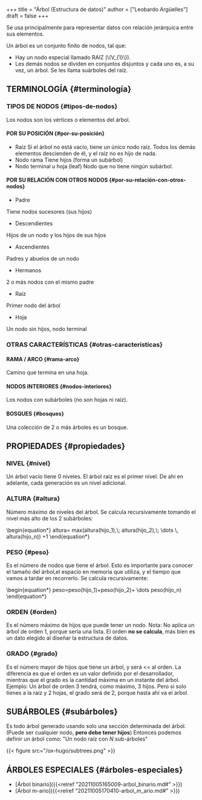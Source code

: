 +++
title = "Árbol (Estructura de datos)"
author = ["Leobardo Argüelles"]
draft = false
+++

Se usa principalmente para representar datos con relación jerárquica
entre sus elementos.

Un árbol es un conjunto finito de nodos, tal que:

-   Hay un nodo especial llamado RAIZ (\\(V\_{1}\\)).
-   Les demás nodos se dividen en conjuntos disjuntos y cada uno es, a su vez,
    un árbol. Se les llama suárboles del raíz.


## TERMINOLOGÍA {#terminología}


### TIPOS DE NODOS {#tipos-de-nodos}

Los nodos son los vértices o elementos del árbol.


#### POR SU POSICIÓN {#por-su-posición}

-   Raíz
    Si el árbol no está vacío, tiene un único nodo raíz. Todos los demás
    elementos descienden de él, y el raíz no es hijo de nada.
-   Nodo rama
    Tiene hijos (forma un subárbol)
-   Nodo terminal u hoja (leaf)
    Nodo que no tiene ningún subárbol.


#### POR SU RELACIÓN CON OTROS NODOS {#por-su-relación-con-otros-nodos}

-   Padre

Tiene nodos sucesores (sus hijos)

-   Descendientes

Hijos de un nodo y los hijos de sus hijos

-   Ascendientes

Padres y abuelos de un nodo

-   Hermanos

2 o más nodos con el mismo padre

-   Raíz

Primer nodo del árbol

-   Hoja

Un nodo sin hijos, nodo terminal


### OTRAS CARACTERÍSTICAS {#otras-características}


#### RAMA / ARCO {#rama-arco}

Camino que termina en una hoja.


#### NODOS INTERIORES {#nodos-interiores}

Los nodos con subárboles (no son hojas ni raíz).


#### BOSQUES {#bosques}

Una colección de 2 o más árboles es un bosque.


## PROPIEDADES {#propiedades}


### NIVEL {#nivel}

Un árbol vacío tiene 0 niveles. El árbol raíz es el primer nivel.
De ahí en adelante, cada generación es un nivel adicional.


### ALTURA {#altura}

Número máximo de niveles del árbol.
Se calcula recursivamente tomando el nivel más alto de los 2
subárboles:

\begin{equation\*}
altura= max(altura(hijo\_1),\\; altura(hijo\_2),\\; \dots \\, altura(hijo\_n)) +1
\end{equation\*}


### PESO {#peso}

Es el número de nodos que tiene el árbol.
Esto es importante para conocer el tamaño del árbol,el espacio en memoria
que utiliza, y el tiempo que vamos a tardar en recorrerlo.
Se calcula recursivamente:

\begin{equation\*}
peso=peso(hijo\_1)+peso(hijo\_2)+ \dots peso(hijo\_n)
\end{equation\*}


### ORDEN {#orden}

Es el número máximo de hijos que puede tener un nodo.
Nota: No aplica un árbol de orden 1, porque sería una lista.
El orden **no se calcula**, más bien es un dato elegido al diseñar la
estructura de datos.


### GRADO {#grado}

Es el número mayor de hijos que tiene un árbol, y será <= al orden.
La diferencia es que el orden es un valor definido por el desarrollador,
mientras que el grado es la cantidad máxima en un instante del
árbol.
Ejemplo: Un árbol de orden 3 tendrá, como máximo, 3 hijos. Pero si solo
tienes a la raíz y 2 hojas, el grado será de 2, porque hasta ahí va el
árbol.


## SUBÁRBOLES {#subárboles}

Es todo árbol generado usando solo una sección determinada del árbol.
(Puede ser cualquier nodo, **pero debe tener hijos**)
Entonces podemos definir un árbol como: "Un nodo raíz con _N_ sub-árboles"

{{< figure src="/ox-hugo/subtrees.png" >}}


## ÁRBOLES ESPECIALES {#árboles-especiales}

-   [Árbol binario]({{<relref "20211005165009-arbol_binario.md#" >}})
-   [Árbol m-ario]({{<relref "20211005170410-arbol_m_ario.md#" >}})
